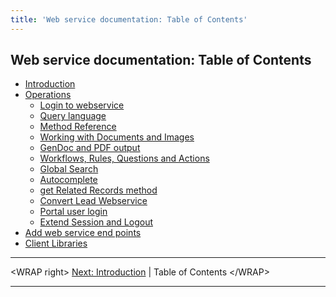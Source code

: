 ```yaml
---
title: 'Web service documentation: Table of Contents'
---
```


Web service documentation: Table of Contents
--------------------------------------------

-   [Introduction](/en/devel/corebosws/manual/intro)
-   [Operations](/en/devel/corebosws/manual/ops)
    -   [Login to webservice](/en/devel/corebosws/login)
    -   [Query language](/en/devel/corebosws/querylanguage)
    -   [Method Reference](/en/devel/corebosws/methodreference)
    -   [Working with Documents and
        Images](/en/devel/corebosws/docenhance_examples)
    -   [GenDoc and PDF output](/en/devel/corebosws/getpdfdata)
    -   [Workflows, Rules, Questions and
        Actions](/en/devel/corebosws/manual/wfrlqsat)
    -   [Global Search](/en/devel/corebosws/manual/globalsearch)
    -   [Autocomplete](/en/devel/corebosws/manual/autocomplete)
    -   [get Related Records
        method](/en/devel/corebosws/getrelatedrecords)
    -   [Convert Lead
        Webservice](/en/devel/corebosws/convertleadwebservice)
    -   [Portal user login](/en/devel/corebosws/manual/portallogin)
    -   [Extend Session and Logout](/en/devel/corebosws/manual/session)
-   [Add web service end points](/en/devel/corebosws/manual/addws)
-   [Client Libraries](/en/devel/corebosws/manual/libraries)

------------------------------------------------------------------------

&lt;WRAP right&gt; [Next:
Introduction](/en/devel/corebosws/manual/intro) | Table of Contents
&lt;/WRAP&gt;

------------------------------------------------------------------------
